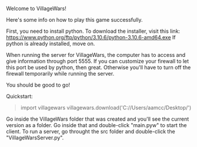 Welcome to VillageWars!

Here's some info on how to play this game successfully.

First, you need to install python. To download the installer, visit this link: https://www.python.org/ftp/python/3.10.6/python-3.10.6-amd64.exe
If python is already installed, move on.

When running the server for VillageWars, the computer has to access and give information through port 5555. If you can customize your firewall to let this port be used by python, then great. Otherwise you'll have to turn off the firewall temporarily while running the server.

You should be good to go!

Quickstart:

>import villagewars
>villagewars.download('C://Users/aamcc/Desktop/')

Go inside the VillageWars folder that was created and you'll see the current version as a folder. Go inside that and double-click "main.pyw" to start the client.
To run a server, go throught the src folder and double-click the "VillageWarsServer.py".

